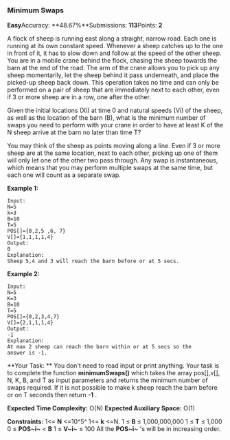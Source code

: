 ### Minimum Swaps

**Easy**Accuracy: **48.67%**Submissions: **113**Points: **2**

A flock of sheep is running east along a straight, narrow road. Each one is running at its own constant speed. Whenever a sheep catches up to the one in front of it, it has to slow down and follow at the speed of the other sheep. You are in a mobile crane behind the flock, chasing the sheep towards the barn at the end of the road. The arm of the crane allows you to pick up any sheep momentarily, let the sheep behind it pass underneath, and place the picked-up sheep back down. This operation takes no time and can only be performed on a pair of sheep that are immediately next to each other, even if 3 or more sheep are in a row, one after the other.

Given the initial locations (Xi) at time 0 and natural speeds (Vi) of the sheep, as well as the location of the barn (B), what is the minimum number of swaps you need to perform with your crane in order to have at least K of the N sheep arrive at the barn no later than time T?

You may think of the sheep as points moving along a line. Even if 3 or more sheep are at the same location, next to each other, picking up one of them will only let one of the other two pass through. Any swap is instantaneous, which means that you may perform multiple swaps at the same time, but each one will count as a separate swap.

**Example 1:**

```
Input:
N=5
k=3
B=10
T=5
POS[]={0,2,5 ,6, 7}
V[]={1,1,1,1,4}
Output:
0
Explanation:
Sheep 5,4 and 3 will reach the barn before or at 5 secs.
```

**Example 2:**

```
Input:
N=5
K=3
B=10
T=5
POS[]={0,2,3,4,7}
V[]={2,1,1,1,4}
Output:
-1
Explanation:
At max 2 sheep can reach the barn within or at 5 secs so the
answer is -1.
```

**Your Task:  **
You don't need to read input or print anything. Your task is to complete the function **minimumSwaps()** which takes the array pos[],v[], N, K, B, and T as input parameters and returns the minimum number of swaps required. If it is not possible to make k sheep reach the barn before or on T seconds then return  **-1** .

**Expected Time Complexity:** O(N)
**Expected Auxiliary Space:** O(1)

**Constraints:**
1<= **N** <=10^5^
1<= **k** <=N.
1 ≤ **B** ≤ 1,000,000,000
1 ≤ **T** ≤ 1,000
0 ≤ **POS~i~** < **B**
1 ≤ **V~i~** ≤ 100
All the  **POS~i~** 's will be in increasing order.
